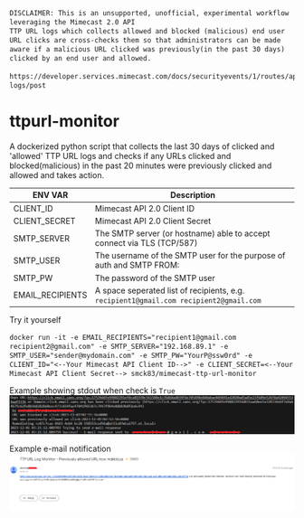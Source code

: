 ````
DISCLAIMER: This is an unsupported, unofficial, experimental workflow leveraging the Mimecast 2.0 API
TTP URL logs which collects allowed and blocked (malicious) end user URL clicks are cross-checks them so that administrators can be made aware if a malicious URL clicked was previously(in the past 30 days) clicked by an end user and allowed.

https://developer.services.mimecast.com/docs/securityevents/1/routes/api/ttp/url/get-logs/post
````

# ttpurl-monitor
A dockerized python script that collects the last 30 days of clicked and 'allowed' TTP URL logs and checks if any URLs clicked and blocked(malicious) in the past 20 minutes were previously clicked and allowed and takes action.

| ENV VAR     | Description |
| ----------- | ----------- |
| CLIENT_ID | Mimecast API 2.0 Client ID |
| CLIENT_SECRET | Mimecast API 2.0 Client Secret |
| SMTP_SERVER   | The SMTP server (or hostname) able to accept connect via TLS (TCP/587)       |
| SMTP_USER   | The username of the SMTP user for the purpose of auth and SMTP FROM:        |
| SMTP_PW   | The password of the SMTP user        |
| EMAIL_RECIPIENTS      | A space seperated list of recipients, e.g. `recipient1@gmail.com recipient2@gmail.com`       |


Try it yourself
````
docker run -it -e EMAIL_RECIPIENTS="recipient1@gmail.com recipient2@gmail.com" -e SMTP_SERVER="192.168.89.1" -e SMTP_USER="sender@mydomain.com" -e SMTP_PW="YourP@ssw0rd" -e CLIENT_ID="<--Your Mimecast API Client ID-->" -e CLIENT_SECRET=<--Your Mimecast API Client Secret--> smck83/mimecast-ttp-url-monitor
````

Example showing stdout when check is `True`
![Example behaviour when a URL previously allowed is recently considered malicious](https://github.com/mimecast-scott/ttpurl-monitor/blob/main/ttpurlmonitor.png?raw=true)

Example e-mail notification
![Example E-mail response](https://github.com/mimecast-scott/ttpurl-monitor/blob/main/ttpurlmonitorEmail.png?raw=true)
